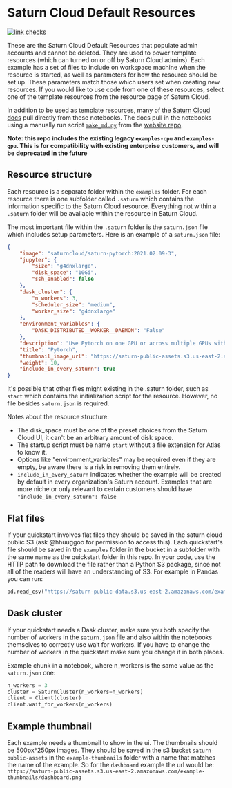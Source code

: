 # Saturn Cloud Default Resources

[![link checks](https://github.com/saturncloud/examples/workflows/link%20checks/badge.svg?branch=main)](https://github.com/saturncloud/examples/actions/workflows/check-links.yml)

These are the Saturn Cloud Default Resources that populate admin accounts and cannot be deleted. They are used to power template resources (which can turned on or off by Saturn Cloud admins). Each example has a set of files to include on workspace machine when the resource is started, as well as parameters for how the resource should be set up. These parameters match those which users set when creating new resources. If you would like to use code from one of these resources, select one of the template resources from the resource page of Saturn Cloud.

In addition to be used as template resources, many of the [Saturn Cloud docs](http://saturncloud.io/website) pull directly from these notebooks. The docs pull in the notebooks using a manually run script [`make_md.py`](https://github.com/saturncloud/website/blob/main/make_md.py) from the [website repo](https://github.com/saturncloud/website/).

**Note: this repo includes the existing legacy `examples-cpu` and `examples-gpu`. This is for compatibility with existing enterprise customers, and will be deprecated in the future**

## Resource structure

Each resource is a separate folder within the `examples` folder. For each resource there is one subfolder called `.saturn` which contains the information specific to the Saturn Cloud resource. Everything not within a `.saturn` folder will be available within the resource in Saturn Cloud.

The most important file within the `.saturn` folder is the `saturn.json` file which includes setup parameters. Here is an example of a `saturn.json` file:

```json
{
    "image": "saturncloud/saturn-pytorch:2021.02.09-3",
    "jupyter": {
        "size": "g4dnxlarge",
        "disk_space": "10Gi",
        "ssh_enabled": false
    },
    "dask_cluster": {
        "n_workers": 3,
        "scheduler_size": "medium",
        "worker_size": "g4dnxlarge"
    },
    "environment_variables": {
        "DASK_DISTRIBUTED__WORKER__DAEMON": "False"
    },
    "description": "Use Pytorch on one GPU or across multiple GPUs with Dask",
    "title": "Pytorch",
    "thumbnail_image_url": "https://saturn-public-assets.s3.us-east-2.amazonaws.com/example-thumbnails/dashboard.png",
    "weight": 10,
    "include_in_every_saturn": true
}
```

It's possible that other files might existing in the .saturn folder, such as `start` which contains the initialization script for the resource. However, no file besides `saturn.json` is required.

Notes about the resource structure:

* The disk_space must be one of the preset choices from the Saturn Cloud UI, it can't be an arbitrary amount of disk space.
* The startup script must be name `start` without a file extension for Atlas to know it.
* Options like "environment_variables" may be required even if they are empty, be aware there is a risk in removing them entirely.
* ``include_in_every_saturn`` indicates whether the example will be created by default in every organization's Saturn account. Examples that are more niche or only relevant to certain customers should have ``"include_in_every_saturn": false``

## Flat files

If your quickstart involves flat files they should be saved in the saturn cloud public S3 (ask @hhuuggoo for permission to access this). Each quickstart's file should be saved in the `examples` folder in the bucket in a subfolder with the same name as the quickstart folder in this repo. In your code, use the HTTP path to download the file rather than a Python S3 package, since not all of the readers will have an understanding of S3. For example in Pandas you can run:

```python
pd.read_csv("https://saturn-public-data.s3.us-east-2.amazonaws.com/examples/dashboard/pickup_grouped_by_zone.csv")
```

## Dask cluster

If your quickstart needs a Dask cluster, make sure you both specify the number of workers in the `saturn.json` file and also within the notebooks themselves to correctly use wait for workers. If you have to change the number of workers in the quickstart make sure you change it in both places.

Example chunk in a notebook, where n_workers is the same value as the `saturn.json` one:

```python
n_workers = 3
cluster = SaturnCluster(n_workers=n_workers)
client = Client(cluster)
client.wait_for_workers(n_workers)
```

## Example thumbnail

Each example needs a thumbnail to show in the ui. The thumbnails should be 500px*250px images. They should be saved in the s3 bucket `saturn-public-assets` in the `example-thumbnails` folder with a name that matches the name of the example. So for the `dashboard` example the url would be: `https://saturn-public-assets.s3.us-east-2.amazonaws.com/example-thumbnails/dashboard.png`
